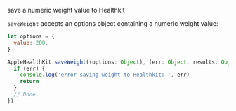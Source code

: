 save a numeric weight value to Healthkit

`saveWeight` accepts an options object containing a numeric weight value:

```javascript
let options = {
  value: 200,
}
```

```javascript
AppleHealthKit.saveWeight((options: Object), (err: Object, results: Object) => {
  if (err) {
    console.log('error saving weight to Healthkit: ', err)
    return
  }
  // Done
})
```
